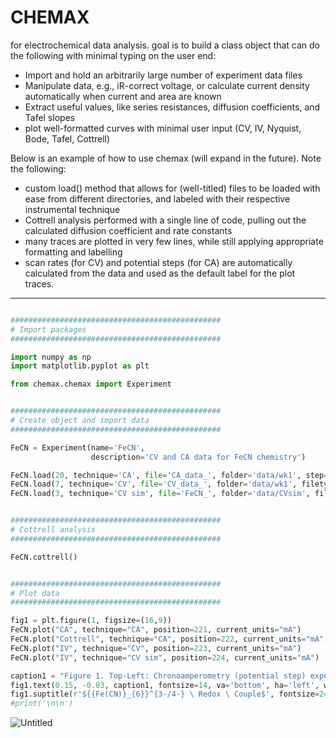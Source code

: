 # CHEMAX
for electrochemical data analysis. goal is to build a class object that can do the following with minimal typing on the user end:
- Import and hold an arbitrarily large number of experiment data files
- Manipulate data, e.g., iR-correct voltage, or calculate current density automatically when current and area are known
- Extract useful values, like series resistances, diffusion coefficients, and Tafel slopes
- plot well-formatted curves with minimal user input (CV, IV, Nyquist, Bode, Tafel, Cottrell)

Below is an example of how to use chemax (will expand in the future). Note the following:
- custom load() method that allows for (well-titled) files to be loaded with ease from different directories, and labeled with their respective instrumental technique
- Cottrell analysis performed with a single line of code, pulling out the calculated diffusion coefficient and rate constants
- many traces are plotted in very few lines, while still applying appropriate formatting and labelling
- scan rates (for CV) and potential steps (for CA) are automatically calculated from the data and used as the default label for the plot traces.

--------------------------------------

```python

###############################################
# Import packages
###############################################

import numpy as np
import matplotlib.pyplot as plt

from chemax.chemax import Experiment


###############################################
# Create object and import data
###############################################

FeCN = Experiment(name='FeCN',
                  description='CV and CA data for FeCN chemistry')

FeCN.load(20, technique='CA', file='CA_data_', folder='data/wk1', step=2, filetype='.txt', silent=True)
FeCN.load(7, technique='CV', file='CV_data_', folder='data/wk1', filetype='.txt', silent=True)
FeCN.load(3, technique='CV sim', file='FeCN_', folder='data/CVsim', filetype='.txt', silent=True)


###############################################
# Cottrell analysis
###############################################

FeCN.cottrell()


###############################################
# Plot data
###############################################

fig1 = plt.figure(1, figsize=(16,9))
FeCN.plot("CA", technique="CA", position=221, current_units="mA")
FeCN.plot("Cottrell", technique="CA", position=222, current_units="mA")
FeCN.plot("IV", technique="CV", position=223, current_units="mA")
FeCN.plot("IV", technique="CV sim", position=224, current_units="mA")

caption1 = "Figure 1. Top-Left: Chronoamperometry (potential step) experiment data; Top-Right: Cottrell plots of CA data; \n Bottom-Left: experimental cyclic voltammetry data; Bottom-Right: simulated cyclic voltammetry data."
fig1.text(0.15, -0.03, caption1, fontsize=14, va='bottom', ha='left', wrap=True);
fig1.suptitle(r'${{Fe(CN)}_{6}}^{3-/4-} \ Redox \ Couple$', fontsize=24);
#print('\n\n')


```

![Untitled](https://github.com/user-attachments/assets/6ff634f5-50d5-42a5-aa4a-c6a7f6754c2e)

